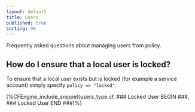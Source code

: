 ```yaml
---
layout: default
title: Users
published: true
sorting: 90
---
```


Frequently asked questions about managing users from policy.

## How do I ensure that a local user is locked?

To ensure that a local user exists but is locked (for example a service
account) simply specify `policy => "locked"`.

[%CFEngine_include_snippet(users_type.cf, ### Locked User BEGIN ###, ### Locked User END ###)%]
